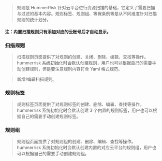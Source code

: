> 规则是 HummerRisk 针对云平台进行资源扫描的基础，它定义了需要扫描与过滤的基本内容。规则标签、规则组、等保条例等是从不同维度针对扫描规则的统计划分。

#### 注：内置扫描规则只有添加对应的云账号后才自动显示。

### 扫描规则

> 扫描规则页面提供了对规则的创建、关闭、删除、编辑、查找等操作。hummerrisk 系统初始化时会默认创建规则，用户也可以根据自己的需要手动创建规则，但是要注意规则内容符合 Yaml 格式规范。

> 新增/编辑扫描规则。

### 规则标签

> 规则标签页面提供了对规则标签的创建、删除、编辑、查找等操作。hummerrisk 系统初始化时会默认创建 3 个内置的规则标签，用户也可以根据自己的需要手动创建规则标签。

### 规则组

> 规则组页面提供了对规则组的创建、删除、编辑、查找等操作。hummerrisk 系统初始化时会默认创建内置的对应云平台的规则组，用户也可以根据自己的需要手动创建规则组。

